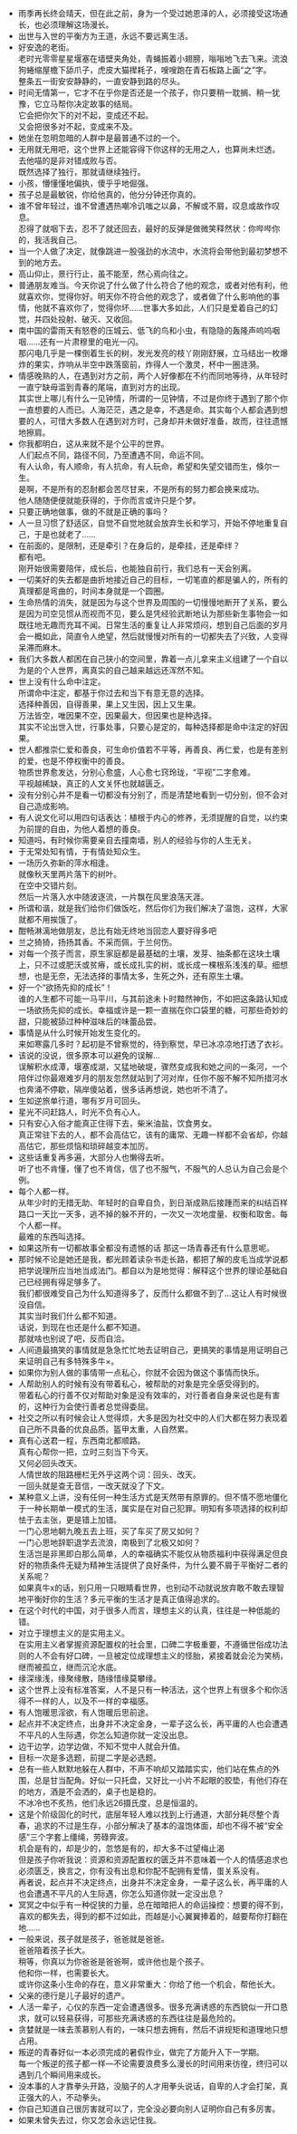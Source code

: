 - 雨季再长终会晴天，但在此之前，身为一个受过她恩泽的人，必须接受这场通长，也必须理解这场漫长。
- 出世与入世的平衡方为王道，永远不要远离生活。
- 好安逸的老街。</br>老时光零零星星堰塞在墙壁夹角处，青蝇振着小翅膀，嗡嗡地飞去飞来。流浪狗蜷缩屋檐下舔爪子，虎皮大猫撵耗子，嗖嗖跑在青石板路上画“之”字。</br>整条五一街安安静静的，一直安静到路的尽头。
- 时间无情第一，它才不在乎你是否还是一个孩子，你只要稍一耽搁、稍一犹豫，它立马帮你决定故事的结局。</br>它会把你欠下的对不起，变成还不起。</br>又会把很多对不起，变成来不及。
- 她坐在忽明忽暗的人群中是最普通不过的一个。
- 无用就无用吧，这个世界上还能容得下你这样的无用之人，也算尚未烂透。</br>去他喵的是非对错成败与否。</br>既然选择了独行，那就请继续独行。
- 小孩，懵懂懂地偏执，傻乎乎地倔强。
- 孩子总是最敏锐，你给他真的，他分分钟还你真的。
- 谁不曾年轻过，谁不曾遭遇热嘲冷讥嗤之以鼻，不解或不屑，叹息或故作叹息。</br>忍得了就咽下去，忍不了就还回去，最好的反弹是做微笑释然状：你哔哔你的，我活我自己。
- 当一个人做了决定，就像跳进一股强劲的水流中，水流将会带他到最初梦想不到的地方去。
- 高山仰止，景行行止，虽不能至，然心焉向往之。
- 普通朋友难当。今天你说了什么做了什么符合了他的观念，或者对他有利，他就喜欢你，觉得你好。明天你不符合他的观念了，或者做了什么影响他的事情，他就不喜欢你了，觉得你坏……世事大多如此，人们只是爱着自己的幻觉，并四处投射、破灭、又收回。
- 南中国的雷雨天有怒卷的压城云、低飞的鸟和小虫，有隐隐的轰隆声呜呜咽咽……还有一片肃穆里的电光一闪。</br>那闪电几乎是一棵倒着生长的树，发光发亮的枝丫刚刚舒展，立马结出一枚爆炸的果实，炸响从半空中跌落窗前，炸得人一个激灵，杯中一圈涟漪。
- 情感晚熟的人，在遇到对方之前，两个人好像都在不约而同地等待，从年轻时一直宁缺毋滥到青春的尾端，直到对方的出现。</br>其实世上哪儿有什么一见钟情，所谓的一见钟情，不过是你终于遇到了那个你一直想要的人而已。人海茫茫，遇之是幸，不遇是命。其实每个人都会遇到想要的人，可惜大多数人在遇到对方时，己身却并未做好准备，故而，往往遗憾地擦肩。
- 你我都明白，这从来就不是个公平的世界。</br>人们起点不同，路径不同，乃至遭遇不同，命运不同。</br>有人认命，有人顺命，有人抗命，有人玩命，希望和失望交错而生，倏尔一生。</br>是啊，不是所有的忍耐都会苦尽甘来，不是所有的努力都会换来成功。</br>他人随随便便就能获得的，于你而言或许只是个梦。
- 只要正确地做事，做的不就是正确的事吗？
- 人一旦习惯了舒适区，自觉不自觉地就会放弃生长和学习，开始不停地重复自己，于是也就老了……
- 在前面的，是限制，还是牵引？在身后的，是牵挂，还是牵绊？</br>都有吧。</br>刚开始很需要陪伴，成长后，也能独自前行，我们总有一天会别离。
- 一切美好的失去都是曲折地接近自己的目标，一切笔直的都是骗人的，所有的真理都是弯曲的，时间本身就是一个圆圈。
- 生命热情的消失，就是因为与这个世界及周围的一切慢慢地断开了关系，要么是因为司空见惯从而视而不见，要么是凭经验武断地认为那些新生事物会一如既往地无趣而充耳不闻。日常生活的重复让人非常烦闷，想到自己后面的岁月会一概如此，简直令人绝望，然后就慢慢对所有的一切都失去了兴致，人变得呆滞而麻木。
- 我们大多数人都困在自己狭小的空间里，靠着一点儿拿来主义组建了一个自以为是的个人世界，离真实的自己越来越远还浑然不知。
- 世上没有什么命中注定。</br>所谓命中注定，都基于你过去和当下有意无意的选择。</br>选择种善因，自得善果，果上又生因，因上又生果。</br>万法皆空，唯因果不空，因果最大，但因果也是种选择。</br>其实不论出世入世，行事处事，只要心是定的，每种选择都是命中注定的好因果。
- 世人都推崇仁爱和善良，可生命价值若不平等，再善良、再仁爱，也是有差别的爱，也是不停权衡中的善良。</br>物质世界愈发达，分别心愈盛，人心愈七窍玲珑，“平视”二字愈难。</br>平视越稀缺，真正的人文关怀也就越匮乏。
- 没有分别心并不是看一切都没有分别了，而是清楚地看到一切分别，但不会对自己造成影响。
- 有人说文化可以用四句话表达：植根于内心的修养，无须提醒的自觉，以约束为前提的自由，为他人着想的善良。
- 知道吗，有时候你需要亲自去撞南墙，别人的经验与你的人生无关。
- 于无常处知有情，于有情处知众生。
- 一场历久弥新的萍水相逢。</br>就像秋天里两片落下的树叶。</br>在空中交错片刻。</br>然后一片落入水中随波逐流，一片飘在风里浪荡天涯。
- 所谓和谐，就是我们给你们做饭吃，然后你们为我们解决了温饱，这样，大家就都不用挨饿了。
- 酣畅淋漓地做朋友，总比有始无终地当回恋人要好得多吧
- 兰之猗猗，扬扬其香。不采而佩，于兰何伤。
- 对每一个孩子而言，原生家庭都是最基础的土壤，发芽、抽条都在这块土壤上，只不过或肥沃或贫瘠，或长成扎实的树，或长成一棵根系浅浅的草。细想想，也是无奈，无法选择的事情太多，生死之外，还有原生土壤。
- 好一个“欲扬先抑的成长”！</br>谁的人生都不可能一马平川，与其前途未卜时黯然神伤，不如把这条路认知成一场欲扬先抑的成长。幸福或许是一颗一直揣在你口袋里的糖，可那些奇妙的甜，只能被舔过种种滋味后的味蕾品尝。
- 事情是从什么时候开始发生变化的。</br>来如寒露几多时？起初是不曾察觉的，待到察觉，早已冰凉凉地打透了衣衫。
- 该说的没说，很多原本可以避免的误解…</br>误解积水成潭，堰塞成湖，又猛地破堤，骤然变成我和她之间的一条河，一个陪伴过你最艰难岁月的朋友忽然就站到了河对岸，任你不服不解不知所措河水也奔涌不停歇，隔岸傻站着，很多话再想说，她也听不清了。
- 生如逆旅单行道，哪有岁月可回头。
- 星光不问赶路人，时光不负有心人。
- 只有安心入俗才能真正住得下去，柴米油盐，饮食男女。</br>真正常驻下去的人，都不会高估它，该有的庸常、无趣一样都不会省却，你越高估它，那些烦恼和琐碎越变本加厉。
- 这些话重复再多遍，大部分人也懒得去听。</br>听了也不肯懂，懂了也不肯信，信了也不服气，不服气的人总认为自己会是个例。
- 每个人都一样。</br>从年少时的无措无助、年轻时的自卑自负，到日渐成熟后接踵而来的纠结百样路口一天比一天多，逃不掉的躲不开的，一次又一次地度量、权衡和取舍。每个人都一样。</br>最难的东西叫选择。
- 如果这所有一切都故事全都没有遗憾的话 那这一场青春还有什么意思呢。
- 那时候不论是她还是我，都光顾着读杂书走长路，都把了解的皮毛当成学说都把学说理所应当地当成法门。都自以为是地觉得：解释这个世界的理论基础自己已经拥有得足够多了。</br>我们都很难受自己为什么知道得多了，反而什么都做不到了…这让人有时候很没自信。</br>其实当时我们什么都不知道。</br>话说，到现在也还是什么都不知道。</br>那就啥也别说了吧，反而自洽。
- 人间道最搞笑的事情就是急急忙忙地去证明自己，更搞笑的事情是用证明自己来证明自己有多特殊多牛×。
- 如果你为别人做的事情带一点私心，你就不会因为做这个事情而快乐。
- 人帮助别人的时候有没有带着私心，被帮助的对象是完全感受得到的。</br>带着私心的行善不仅对帮助对象是没有效率的，对行善者自身来说也是有害的，这种行为会使行善者总觉得委屈。
- 社交之所以有时候会让人觉得烦，大多是因为社交中的人们大都在努力表现着自己所不具备的优良品质。盔甲太重，人自然累。
- 真有心送君一程，东西南北都顺路。</br>真有心帮你一把，立时三刻当下今天。</br>又何必回头改天。</br>人情世故的阻路栅栏无外乎这两个词：回头、改天。</br>一回头就是查无音信，一改天就没了下文。
- 某种意义上讲，没有任何一种生活方式是天然带有原罪的。但不情不愿地僵化于一种长期单一模式的生活，属实是在对自己犯罪。明知有多项选择的权利却怯于去主张，更是错上加错。</br>一门心思地朝九晚五去上班，买了车买了房又如何？</br>一门心思地辞职退学去流浪，南极到了北极又如何？</br>生活岂是非黑即白那么简单，人的幸福确实不能仅从物质福利中获得满足但良好的物质条件无疑为精神生活提供了良好条件，为什么要不屑于平衡好二者的关系呢？</br>如果真牛x的话，别只用一只眼睛看世界，也别动不动就说放弃敢不敢去理智地平衡好你的生活？多元平衡的生活才是真正值得追求的。
- 在这个时代的中国，对于很多人而言，理想主义的认真，往往是一种低能的错。
- 对立于理想主义的是实用主义。</br>在实用主义者掌握资源配置权的社会里，口碑二字极重要，不遵循世俗成功法则的人不会有好口碑，一旦被定位成理想主义的怪胎，紧接着就会沦为笑柄，继而被孤立，继而沉沦水底。
- 缘深缘浅，缘聚缘散，随缘惜缘莫攀缘。
- 这个世界上没有标准答案，人不是只有一种活法，这个世界上有很多个和你活得不一样的人，以及不一样的幸福感。
- 有人饱暖思淫欲，有人饱暖后思前途。
- 起点并不决定终点，出身并不决定金身，一辈子这么长，再平庸的人也会遭遇不平凡的人生际遇，你怎么知道你就一定没出息。
- 边干边学，边学边做，不知不觉中人就会升值。
- 目标一次是多选题，前提二字是必选题。
- 总有一些人默默地躲在人群中，不声不响却又踏踏实实，他们站在焦点的外围，总是甘当配角。好似一只托盘，又好比一小片不起眼的胶垫，有他们存在的地方，酒是不会洒的，桌子也是稳的。</br>不冰冷也不炙热，他们永远26摄氏度，总是恒温的。
- 这是个阶级固化的时代，底层年轻人难以找到上行通道，大部分耗尽整个青春，追求的不过是生存，小部分解决了基本的温饱体面，却也不得不被“安全感”三个字套上缰绳，劳碌奔波。</br>机会是有的，却是少的，忽悠是有的，却大多不过望梅止渴</br>但是孩子你听我说：资源和资源配置权的匮乏并不意味着一个人的情感追求也必须匮乏，换言之，你有没有出息和你配不配拥有爱情，蛋关系没有。</br>再者说，起点并不决定终点，出身并不决定金身，一辈子这么长，再平庸的人也会遭遇不平凡的人生际遇，你怎么知道你就一定没出息？
- 冥冥之中似乎有一种促狭的力量，总在暗暗把人的命运操控：想要的得不到，喜欢的都失去，得到的都不过如此，而越是小心翼翼捧着的，越要帮你打翻在地……
- 一般来说，孩子就是孩子，爸爸就是爸爸。</br>爸爸陪着孩子长大。</br>稍等，你真以为你爸爸是爸爸啊，或许他也是个孩子。</br>他和你一样，也需要长大。</br>或许你这条小生命的存在，意义非常重大：你给了他一个机会，帮他长大。
- 父亲的德行是儿子最好的遗产。
- 人活一辈子，心仪的东西一定会遭遇很多。很多充满诱惑的东西貌似一开口恳求，就可以轻易获得，可那些充满诱惑的东西往往是最危险的。
- 贪婪就是一味去羡慕别人有的，一味只想去拥有，然后不讲规矩和道理地只想占用。
- 叛逆的青春好似一本必须完成的暑假作业，做完了方能升入下一学期。</br>每一个叛逆的孩子都一样—不论需要浪费多么漫长的时间用来彷徨，终归可以遇到几个瞬间用来成长。
- 没本事的人才靠拳头开路，没脑子的人才用拳头说话，自卑的人才会打架，真正强大的人，不动拳头。
- 你自己知道自己很厉害就可以了，完全没必要向别人证明你自己有多厉害。
- 如果未曾失去过，你又怎会永远记住我。

